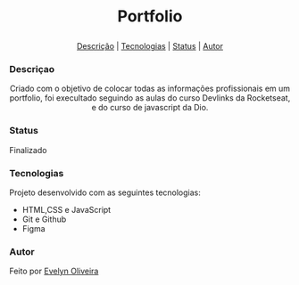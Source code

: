 # <p align="center">Portfolio

<p align="center">
<a href="#descricao">Descrição</a> |
<a href="#tecnologias">Tecnologias</a> |
<a href="#status">Status</a> |
<a href="#autor">Autor</a>
</p>

### Descriçao
<p align="center">
Criado com o objetivo de colocar todas as informações profissionais em um portfolio, foi execultado seguindo as aulas do curso Devlinks da Rocketseat, e do curso de javascript da Dio.
</p>

### Status

Finalizado

### Tecnologias
Projeto desenvolvido com as seguintes tecnologias:

- HTML,CSS e JavaScript
- Git e Github
- Figma

### Autor
Feito por <a href="https://evy-oliveira.github.io/portfolio-profissional/" target="_blank">Evelyn Oliveira</a>